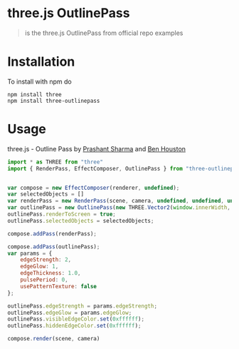 # three.js OutlinePass
> is the three.js OutlinePass from official repo examples

# Installation
To install with npm do

    npm install three
    npm install three-outlinepass

# Usage

three.js - Outline Pass by [Prashant Sharma](http://eduperiment.com) and [Ben Houston](https://clara.io)

```javascript
import * as THREE from "three"
import { RenderPass, EffectComposer, OutlinePass } from "three-outlinepass"


var compose = new EffectComposer(renderer, undefined);
var selectedObjects = []
var renderPass = new RenderPass(scene, camera, undefined, undefined, undefined);
var outlinePass = new OutlinePass(new THREE.Vector2(window.innerWidth, window.innerHeight), scene, camera, selectedObjects);
outlinePass.renderToScreen = true;
outlinePass.selectedObjects = selectedObjects;

compose.addPass(renderPass);

compose.addPass(outlinePass);
var params = {
    edgeStrength: 2,
    edgeGlow: 1,
    edgeThickness: 1.0,
    pulsePeriod: 0,
    usePatternTexture: false
};

outlinePass.edgeStrength = params.edgeStrength;
outlinePass.edgeGlow = params.edgeGlow;
outlinePass.visibleEdgeColor.set(0xffffff);
outlinePass.hiddenEdgeColor.set(0xffffff);

compose.render(scene, camera)   
```